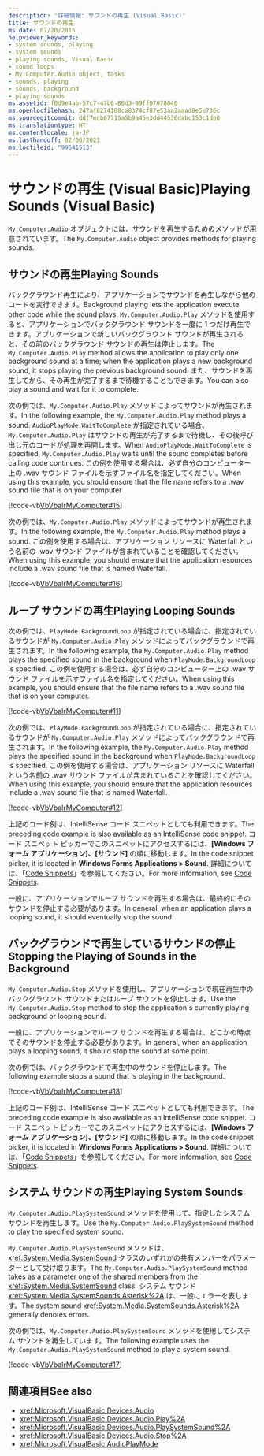 ```yaml
---
description: '詳細情報: サウンドの再生 (Visual Basic)'
title: サウンドの再生
ms.date: 07/20/2015
helpviewer_keywords:
- system sounds, playing
- system sounds
- playing sounds, Visual Basic
- sound loops
- My.Computer.Audio object, tasks
- sounds, playing
- sounds, background
- playing sounds
ms.assetid: f0d9e4ab-57c7-47b6-86d3-99ff07078040
ms.openlocfilehash: 247af8274108ca8374cf87e53aa2aaad8e5e736c
ms.sourcegitcommit: ddf7edb67715a5b9a45e3dd44536dabc153c1de0
ms.translationtype: HT
ms.contentlocale: ja-JP
ms.lasthandoff: 02/06/2021
ms.locfileid: "99641513"
---
```

# <a name="playing-sounds-visual-basic"></a><span data-ttu-id="59052-103">サウンドの再生 (Visual Basic)</span><span class="sxs-lookup"><span data-stu-id="59052-103">Playing Sounds (Visual Basic)</span></span>

<span data-ttu-id="59052-104">`My.Computer.Audio` オブジェクトには、サウンドを再生するためのメソッドが用意されています。</span><span class="sxs-lookup"><span data-stu-id="59052-104">The `My.Computer.Audio` object provides methods for playing sounds.</span></span>  
  
## <a name="playing-sounds"></a><span data-ttu-id="59052-105">サウンドの再生</span><span class="sxs-lookup"><span data-stu-id="59052-105">Playing Sounds</span></span>  

 <span data-ttu-id="59052-106">バックグラウンド再生により、アプリケーションでサウンドを再生しながら他のコードを実行できます。</span><span class="sxs-lookup"><span data-stu-id="59052-106">Background playing lets the application execute other code while the sound plays.</span></span> <span data-ttu-id="59052-107">`My.Computer.Audio.Play` メソッドを使用すると、アプリケーションでバックグラウンド サウンドを一度に 1 つだけ再生できます。アプリケーションで新しいバックグラウンド サウンドが再生されると、その前のバックグラウンド サウンドの再生は停止します。</span><span class="sxs-lookup"><span data-stu-id="59052-107">The `My.Computer.Audio.Play` method allows the application to play only one background sound at a time; when the application plays a new background sound, it stops playing the previous background sound.</span></span> <span data-ttu-id="59052-108">また、サウンドを再生してから、その再生が完了するまで待機することもできます。</span><span class="sxs-lookup"><span data-stu-id="59052-108">You can also play a sound and wait for it to complete.</span></span>  
  
 <span data-ttu-id="59052-109">次の例では、`My.Computer.Audio.Play` メソッドによってサウンドが再生されます。</span><span class="sxs-lookup"><span data-stu-id="59052-109">In the following example, the `My.Computer.Audio.Play` method plays a sound.</span></span> <span data-ttu-id="59052-110">`AudioPlayMode.WaitToComplete` が指定されている場合、`My.Computer.Audio.Play` はサウンドの再生が完了するまで待機し、その後呼び出し元のコードが処理を再開します。</span><span class="sxs-lookup"><span data-stu-id="59052-110">When `AudioPlayMode.WaitToComplete` is specified, `My.Computer.Audio.Play` waits until the sound completes before calling code continues.</span></span> <span data-ttu-id="59052-111">この例を使用する場合は、必ず自分のコンピューター上の .wav サウンド ファイルを示すファイル名を指定してください。</span><span class="sxs-lookup"><span data-stu-id="59052-111">When using this example, you should ensure that the file name refers to a .wav sound file that is on your computer</span></span>  
  
 [!code-vb[VbVbalrMyComputer#15](~/samples/snippets/visualbasic/VS_Snippets_VBCSharp/VbVbalrMyComputer/VB/Class1.vb#15)]  
  
 <span data-ttu-id="59052-112">次の例では、`My.Computer.Audio.Play` メソッドによってサウンドが再生されます。</span><span class="sxs-lookup"><span data-stu-id="59052-112">In the following example, the `My.Computer.Audio.Play` method plays a sound.</span></span> <span data-ttu-id="59052-113">この例を使用する場合は、アプリケーション リソースに Waterfall という名前の .wav サウンド ファイルが含まれていることを確認してください。</span><span class="sxs-lookup"><span data-stu-id="59052-113">When using this example, you should ensure that the application resources include a .wav sound file that is named Waterfall.</span></span>  
  
 [!code-vb[VbVbalrMyComputer#16](~/samples/snippets/visualbasic/VS_Snippets_VBCSharp/VbVbalrMyComputer/VB/Class1.vb#16)]  
  
## <a name="playing-looping-sounds"></a><span data-ttu-id="59052-114">ループ サウンドの再生</span><span class="sxs-lookup"><span data-stu-id="59052-114">Playing Looping Sounds</span></span>  

 <span data-ttu-id="59052-115">次の例では、`PlayMode.BackgroundLoop` が指定されている場合に、指定されているサウンドが `My.Computer.Audio.Play` メソッドによってバックグラウンドで再生されます。</span><span class="sxs-lookup"><span data-stu-id="59052-115">In the following example, the `My.Computer.Audio.Play` method plays the specified sound in the background when `PlayMode.BackgroundLoop` is specified.</span></span> <span data-ttu-id="59052-116">この例を使用する場合は、必ず自分のコンピューター上の .wav サウンド ファイルを示すファイル名を指定してください。</span><span class="sxs-lookup"><span data-stu-id="59052-116">When using this example, you should ensure that the file name refers to a .wav sound file that is on your computer.</span></span>  
  
 [!code-vb[VbVbalrMyComputer#11](~/samples/snippets/visualbasic/VS_Snippets_VBCSharp/VbVbalrMyComputer/VB/Class1.vb#11)]  
  
 <span data-ttu-id="59052-117">次の例では、`PlayMode.BackgroundLoop` が指定されている場合に、指定されているサウンドが `My.Computer.Audio.Play` メソッドによってバックグラウンドで再生されます。</span><span class="sxs-lookup"><span data-stu-id="59052-117">In the following example, the `My.Computer.Audio.Play` method plays the specified sound in the background when `PlayMode.BackgroundLoop` is specified.</span></span> <span data-ttu-id="59052-118">この例を使用する場合は、アプリケーション リソースに Waterfall という名前の .wav サウンド ファイルが含まれていることを確認してください。</span><span class="sxs-lookup"><span data-stu-id="59052-118">When using this example, you should ensure that the application resources include a .wav sound file that is named Waterfall.</span></span>  
  
 [!code-vb[VbVbalrMyComputer#12](~/samples/snippets/visualbasic/VS_Snippets_VBCSharp/VbVbalrMyComputer/VB/Class1.vb#12)]  
  
 <span data-ttu-id="59052-119">上記のコード例は、IntelliSense コード スニペットとしても利用できます。</span><span class="sxs-lookup"><span data-stu-id="59052-119">The preceding code example is also available as an IntelliSense code snippet.</span></span> <span data-ttu-id="59052-120">コード スニペット ピッカーでこのスニペットにアクセスするには、**[Windows フォーム アプリケーション]、[サウンド]** の順に移動します。</span><span class="sxs-lookup"><span data-stu-id="59052-120">In the code snippet picker, it is located in **Windows Forms Applications > Sound**.</span></span> <span data-ttu-id="59052-121">詳細については、「[Code Snippets](/visualstudio/ide/code-snippets)」を参照してください。</span><span class="sxs-lookup"><span data-stu-id="59052-121">For more information, see [Code Snippets](/visualstudio/ide/code-snippets).</span></span>  
  
 <span data-ttu-id="59052-122">一般に、アプリケーションでループ サウンドを再生する場合は、最終的にそのサウンドを停止する必要があります。</span><span class="sxs-lookup"><span data-stu-id="59052-122">In general, when an application plays a looping sound, it should eventually stop the sound.</span></span>  
  
## <a name="stopping-the-playing-of-sounds-in-the-background"></a><span data-ttu-id="59052-123">バックグラウンドで再生しているサウンドの停止</span><span class="sxs-lookup"><span data-stu-id="59052-123">Stopping the Playing of Sounds in the Background</span></span>  

 <span data-ttu-id="59052-124">`My.Computer.Audio.Stop` メソッドを使用し、アプリケーションで現在再生中のバックグラウンド サウンドまたはループ サウンドを停止します。</span><span class="sxs-lookup"><span data-stu-id="59052-124">Use the `My.Computer.Audio.Stop` method to stop the application's currently playing background or looping sound.</span></span>  
  
 <span data-ttu-id="59052-125">一般に、アプリケーションでループ サウンドを再生する場合は、どこかの時点でそのサウンドを停止する必要があります。</span><span class="sxs-lookup"><span data-stu-id="59052-125">In general, when an application plays a looping sound, it should stop the sound at some point.</span></span>  
  
 <span data-ttu-id="59052-126">次の例では、バックグラウンドで再生中のサウンドを停止します。</span><span class="sxs-lookup"><span data-stu-id="59052-126">The following example stops a sound that is playing in the background.</span></span>  
  
 [!code-vb[VbVbalrMyComputer#18](~/samples/snippets/visualbasic/VS_Snippets_VBCSharp/VbVbalrMyComputer/VB/Class1.vb#18)]  
  
 <span data-ttu-id="59052-127">上記のコード例は、IntelliSense コード スニペットとしても利用できます。</span><span class="sxs-lookup"><span data-stu-id="59052-127">The preceding code example is also available as an IntelliSense code snippet.</span></span> <span data-ttu-id="59052-128">コード スニペット ピッカーでこのスニペットにアクセスするには、**[Windows フォーム アプリケーション]、[サウンド]** の順に移動します。</span><span class="sxs-lookup"><span data-stu-id="59052-128">In the code snippet picker, it is located in **Windows Forms Applications > Sound**.</span></span> <span data-ttu-id="59052-129">詳細については、「[Code Snippets](/visualstudio/ide/code-snippets)」を参照してください。</span><span class="sxs-lookup"><span data-stu-id="59052-129">For more information, see [Code Snippets](/visualstudio/ide/code-snippets).</span></span>  
  
## <a name="playing-system-sounds"></a><span data-ttu-id="59052-130">システム サウンドの再生</span><span class="sxs-lookup"><span data-stu-id="59052-130">Playing System Sounds</span></span>  

 <span data-ttu-id="59052-131">`My.Computer.Audio.PlaySystemSound` メソッドを使用して、指定したシステム サウンドを再生します。</span><span class="sxs-lookup"><span data-stu-id="59052-131">Use the `My.Computer.Audio.PlaySystemSound` method to play the specified system sound.</span></span>  
  
 <span data-ttu-id="59052-132">`My.Computer.Audio.PlaySystemSound` メソッドは、<xref:System.Media.SystemSound> クラスのいずれかの共有メンバーをパラメーターとして受け取ります。</span><span class="sxs-lookup"><span data-stu-id="59052-132">The `My.Computer.Audio.PlaySystemSound` method takes as a parameter one of the shared members from the <xref:System.Media.SystemSound> class.</span></span> <span data-ttu-id="59052-133">システム サウンド <xref:System.Media.SystemSounds.Asterisk%2A> は、一般にエラーを表します。</span><span class="sxs-lookup"><span data-stu-id="59052-133">The system sound <xref:System.Media.SystemSounds.Asterisk%2A> generally denotes errors.</span></span>  
  
 <span data-ttu-id="59052-134">次の例では、`My.Computer.Audio.PlaySystemSound` メソッドを使用してシステム サウンドを再生しています。</span><span class="sxs-lookup"><span data-stu-id="59052-134">The following example uses the `My.Computer.Audio.PlaySystemSound` method to play a system sound.</span></span>  
  
 [!code-vb[VbVbalrMyComputer#17](~/samples/snippets/visualbasic/VS_Snippets_VBCSharp/VbVbalrMyComputer/VB/Class1.vb#17)]  
  
## <a name="see-also"></a><span data-ttu-id="59052-135">関連項目</span><span class="sxs-lookup"><span data-stu-id="59052-135">See also</span></span>

- <xref:Microsoft.VisualBasic.Devices.Audio>
- <xref:Microsoft.VisualBasic.Devices.Audio.Play%2A>
- <xref:Microsoft.VisualBasic.Devices.Audio.PlaySystemSound%2A>
- <xref:Microsoft.VisualBasic.Devices.Audio.Stop%2A>
- <xref:Microsoft.VisualBasic.AudioPlayMode>

